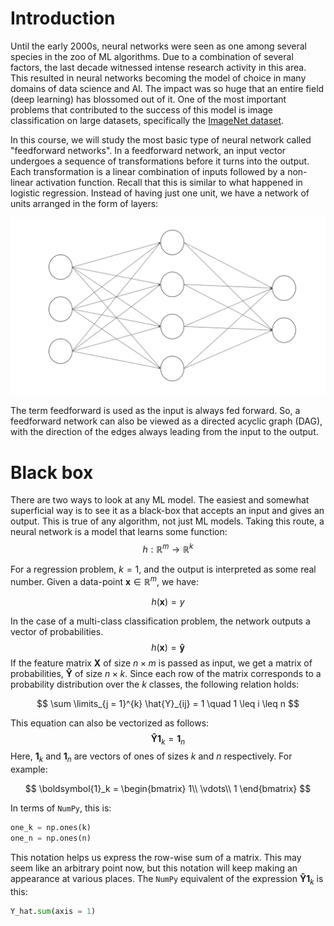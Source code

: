 # Introduction

Until the early 2000s, neural networks were seen as one among several species in the zoo of ML algorithms. Due to a combination of several factors, the last decade witnessed intense research activity in this area. This resulted in neural networks becoming the model of choice in many domains of data science and AI. The impact was so huge that an entire field (deep learning) has blossomed out of it. One of the most important problems that contributed to the success of this model is image classification on large datasets, specifically the [ImageNet dataset](https://www.image-net.org/index.php).

In this course, we will study the most basic type of neural network called "feedforward networks". In a feedforward network, an input vector undergoes a sequence of transformations before it turns into the output. Each transformation is a linear combination of inputs followed by a non-linear activation function. Recall that this is similar to what happened in logistic regression. Instead of having just one unit, we have a network of units arranged in the form of layers:



![](../assets/images/img_16.svg)





The term feedforward is used as the input is always fed forward. So, a feedforward network can also be viewed as a directed acyclic graph (DAG), with the direction of the edges always leading from the input to the output.



# Black box

There are two ways to look at any ML model. The easiest and somewhat superficial way is to see it as a black-box that accepts an input and gives an output. This is true of any algorithm, not just ML models. Taking this route, a neural network is a model that learns some function:
$$
 h: \mathbb{R}^{m} \rightarrow \mathbb{R}^{k}
$$


For a regression problem, $k = 1$, and the output is interpreted as some real number. Given a data-point $\boldsymbol{x} \in \mathbb{R}^m$, we have:


$$
h(\boldsymbol{x}) = y
$$


In the case of a multi-class classification problem, the network outputs a vector of probabilities.
$$
h(\boldsymbol{x}) = \boldsymbol{\hat{y}}
$$
If the feature matrix $\boldsymbol{X}$ of size $n \times m$ is passed as input, we get a matrix of probabilities, $\boldsymbol{\hat{Y}}$ of size $n \times k$. Since each row of the matrix corresponds to a probability distribution over the $k$ classes, the following relation holds:


$$
\sum \limits_{j = 1}^{k} \hat{Y}_{ij} = 1 \quad 1 \leq i \leq n
$$


This equation can also be vectorized as follows:
$$
\boldsymbol{\hat{Y}} \boldsymbol{1}_{k} = \boldsymbol{1}_n
$$
Here, $\boldsymbol{1}_k$ and $\boldsymbol{1}_n$ are vectors of ones of sizes $k$ and $n$ respectively. For example:


$$
\boldsymbol{1}_k = \begin{bmatrix}
1\\
\vdots\\
1
\end{bmatrix}
$$


 In terms of `NumPy`, this is:

```python
one_k = np.ones(k)
one_n = np.ones(n)
```

This notation helps us express the row-wise sum of a matrix. This may seem like an arbitrary point now, but this notation will keep making an appearance at various places. The `NumPy` equivalent of the expression $\boldsymbol{\hat{Y}1}_k$ is this:

```python
Y_hat.sum(axis = 1)
```

